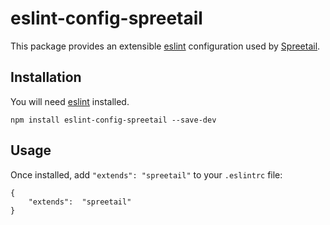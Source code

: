 # eslint-config-spreetail
This package provides an extensible [eslint](https://github.com/eslint/eslint) configuration used by [Spreetail](http://spreetail.com/).

## Installation
You will need [eslint](https://www.npmjs.com/package/eslint) installed.
```
npm install eslint-config-spreetail --save-dev
```

## Usage
Once installed, add `"extends": "spreetail"` to your `.eslintrc` file:
```
{
    "extends":  "spreetail"
}
```
